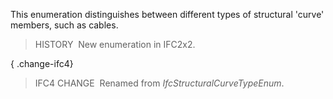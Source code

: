 ﻿This enumeration distinguishes between different types of structural 'curve' members, such as cables.

> HISTORY&nbsp; New enumeration in IFC2x2.

{ .change-ifc4}
> IFC4 CHANGE&nbsp; Renamed from _IfcStructuralCurveTypeEnum_.

